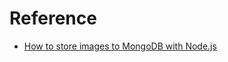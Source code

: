 # Reference 

* [How to store images to MongoDB with Node.js](https://medium.com/@alvenw/how-to-store-images-to-mongodb-with-node-js-fb3905c37e6d)
